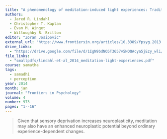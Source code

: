 ```yaml
---
title: "A phenomenology of meditation-induced light experiences: Traditional Buddhist and neurobiological perspectives"
authors:
  - Jared R. Lindahl
  - Christopher T. Kaplan
  - Evan M. Winget
  - Willoughby B. Britton
editor: "Zoran Josipovic"
external_url: "https://www.frontiersin.org/articles/10.3389/fpsyg.2013.00973/full"
drive_links:
  - "https://drive.google.com/file/d/1IgN9bdNO5T3657v5NOQAcya5jEzy_wli/view?usp=drivesdk"
file_links:
  - "smallpdfs/lindahl-et-al_2014_meditation-light-experiences.pdf"
course: samatha
tags:
  - samadhi
  - perception
year: 2014
month: jan
journal: "Frontiers in Psychology"
volume: 4
number: 973
pages: "1--16"
---
```


> Given that sensory deprivation increases neuroplasticity, meditation may also have an enhanced neuroplastic potential beyond ordinary experience-dependent changes.

